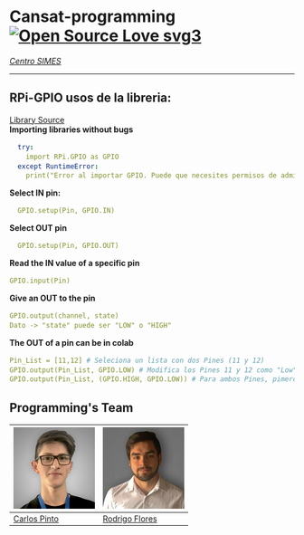 # Cansat-programming [![Open Source Love svg3](https://badges.frapsoft.com/os/v3/open-source.svg?v=103)](https://github.com/ellerbrock/open-source-badges/)

*[Centro SIMES](https://aeroespacial.centrosimes.cl/)*

---

## RPi-GPIO usos de la libreria:
 [Library Source](https://sourceforge.net/p/raspberry-gpio-python/wiki/BasicUsage/) <br>
  **Importing libraries without bugs**
```yaml
  try:
    import RPi.GPIO as GPIO
  except RuntimeError:
    print("Error al importar GPIO. Puede que necesites permisos de adminitrador; puedes probar ejecutando el Script con "sudo")
```

  **Select IN pin:**
```yaml
  GPIO.setup(Pin, GPIO.IN)
```

  **Select OUT pin**
```yaml
  GPIO.setup(Pin, GPIO.OUT)
```

  **Read the IN value of a specific pin**
 ```yaml
 GPIO.input(Pin)
 ```

  **Give an OUT to the pin**
```yaml
GPIO.output(channel, state)
Dato -> "state" puede ser "LOW" o "HIGH"
```

**The OUT of a pin can be in colab**
```yaml
Pin_List = [11,12] # Seleciona un lista con dos Pines (11 y 12)                           
GPIO.output(Pin_List, GPIO.LOW) # Modifica los Pines 11 y 12 como "Low"             
GPIO.output(Pin_List, (GPIO.HIGH, GPIO.LOW)) # Para ambos Pines, pimero pasa por "HIGH" y luego por "LOW"
```

## Programming's Team
[![Carlos Pinto](https://raw.githubusercontent.com/CxrlosKenobi/CanSat-programming/main/assets/images/CarlosPinto.jpg)](https://www.linkedin.com/in/carloskenobi/) | [![Rodrigo Flores](https://raw.githubusercontent.com/CxrlosKenobi/CanSat-programming/main/assets/images/RodrigoFlores.jpeg)](https://www.linkedin.com/in/rodrigo-flores-549269160/)
---|---
[Carlos Pinto ](https://www.linkedin.com/in/carloskenobi/) |[Rodrigo Flores](http://linkedin.com/in/rodrigo-flores-549269160)
